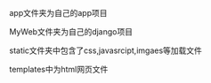 app文件夹为自己的app项目 

MyWeb文件夹为自己的django项目

static文件夹中包含了css,javasrcipt,imgaes等加载文件 

templates中为html网页文件 
